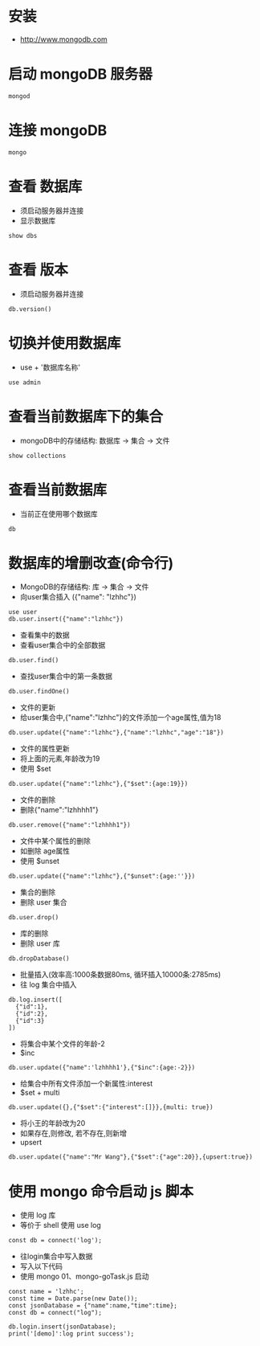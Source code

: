 # 安装
  + http://www.mongodb.com

# 启动 mongoDB 服务器
```
mongod
```

# 连接 mongoDB
```
mongo
```

# 查看 数据库
  + 须启动服务器并连接
  + 显示数据库
```
show dbs
```

# 查看 版本
  + 须启动服务器并连接
```
db.version()
```

# 切换并使用数据库
  + use + '数据库名称'
```
use admin
```

# 查看当前数据库下的集合
  + mongoDB中的存储结构: 数据库 -> 集合 -> 文件
```
show collections
```

# 查看当前数据库
  + 当前正在使用哪个数据库
```
db
```

# 数据库的增删改查(命令行)
  - MongoDB的存储结构: 库 -> 集合 -> 文件
  - 向user集合插入 ({"name": "lzhhc"})
```
use user
db.user.insert({"name":"lzhhc"})
```
  - 查看集中的数据
  - 查看user集合中的全部数据
```
db.user.find()
```
  - 查找user集合中的第一条数据
```
db.user.findOne()
```
  - 文件的更新
  - 给user集合中,{"name":"lzhhc"}的文件添加一个age属性,值为18
```
db.user.update({"name":"lzhhc"},{"name":"lzhhc","age":"18"})
```
  - 文件的属性更新
  - 将上面的元素,年龄改为19
  - 使用 $set
```
db.user.update({"name":"lzhhc"},{"$set":{age:19}})
```
  - 文件的删除
  - 删除{"name":"lzhhhh1"}
```
db.user.remove({"name":"lzhhhh1"})
```
  - 文件中某个属性的删除
  - 如删除 age属性
  - 使用 $unset
```
db.user.update({"name":"lzhhc"},{"$unset":{age:''}})
```
  - 集合的删除
  - 删除 user 集合
```
db.user.drop()
```
  - 库的删除
  - 删除 user 库
```
db.dropDatabase()
```
  - 批量插入(效率高:1000条数据80ms, 循环插入10000条:2785ms)
  - 往 log 集合中插入
```
db.log.insert([
  {"id":1},
  {"id":2},
  {"id":3}
])
```
  - 将集合中某个文件的年龄-2
  - $inc
```
db.user.update({"name":'lzhhhh1'},{"$inc":{age:-2}})
```
  - 给集合中所有文件添加一个新属性:interest
  - $set + multi
```
db.user.update({},{"$set":{"interest":[]}},{multi: true})
```
  - 将小王的年龄改为20
  - 如果存在,则修改, 若不存在,则新增
  - upsert
```
db.user.update({"name":"Mr Wang"},{"$set":{"age":20}},{upsert:true})
```

# 使用 mongo 命令启动 js 脚本
  - 使用 log 库
  - 等价于 shell 使用 use log
```
const db = connect('log');
```
  - 往login集合中写入数据
  - 写入以下代码
  - 使用 mongo 01、mongo-goTask.js 启动
```
const name = 'lzhhc';
const time = Date.parse(new Date());
const jsonDatabase = {"name":name,"time":time};
const db = connect("log");

db.login.insert(jsonDatabase);
print('[demo]':log print success');
```










